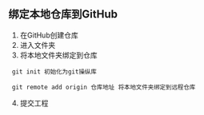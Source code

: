 ## 绑定本地仓库到GitHub
1. 在GitHub创建仓库
1. 进入文件夹
1. 将本地文件夹绑定到仓库

``` git init 初始化为git操纵库```

``` git remote add origin 仓库地址 将本地文件夹绑定到远程仓库```

4. 提交工程
